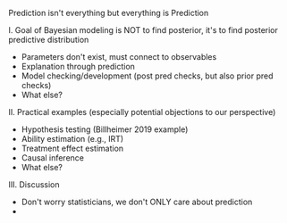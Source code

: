 Prediction isn't everything but everything is Prediction

I. Goal of Bayesian modeling is NOT to find posterior, it's to find posterior predictive distribution
  - Parameters don't exist, must connect to observables
  - Explanation through prediction
  - Model checking/development (post pred checks, but also prior pred checks)
  - What else?

II. Practical examples (especially potential objections to our perspective)
  - Hypothesis testing (Billheimer 2019 example)
  - Ability estimation (e.g., IRT)
  - Treatment effect estimation
  - Causal inference
  - What else?

III. Discussion
  - Don't worry statisticians, we don't ONLY care about prediction
  -
